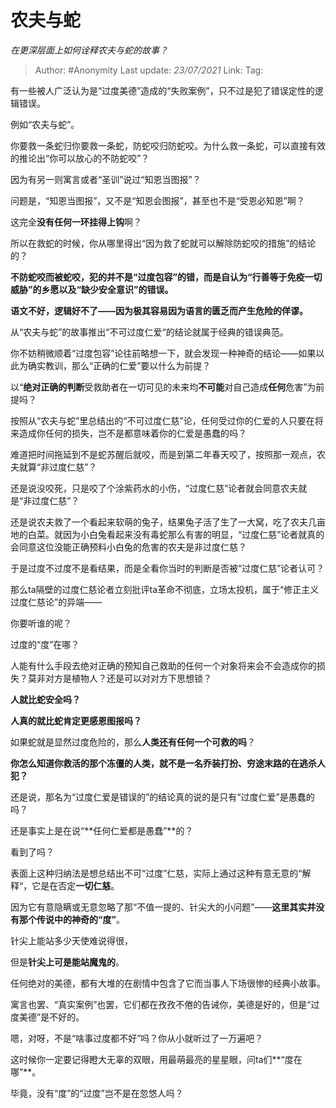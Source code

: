 # 农夫与蛇
*在更深层面上如何诠释农夫与蛇的故事？*

> Author: #Anonymity
> Last update: *23/07/2021* 
> Link:
> Tag:   



有一些被人广泛认为是“过度美德”造成的“失败案例”，只不过是犯了错误定性的逻辑错误。

例如“农夫与蛇”。

你要救一条蛇归你要救一条蛇，防蛇咬归防蛇咬。为什么救一条蛇，可以直接有效的推论出“你可以放心的不防蛇咬”？

因为有另一则寓言或者“圣训”说过“知恩当图报”？

问题是，“知恩当图报”，又不是“知恩会图报”，甚至也不是“受恩必知恩”啊？

这完全**没有任何一环挂得上钩**啊？

所以在救蛇的时候，你从哪里得出“因为救了蛇就可以解除防蛇咬的措施”的结论的？

**不防蛇咬而被蛇咬，犯的并不是“过度包容”的错，而是自认为“行善等于免疫一切威胁”的乡愿以及“缺少安全意识”的错误。**

**语文不好，逻辑好不了——因为极其容易因为语言的匮乏而产生危险的佯谬。**

从“农夫与蛇”的故事推出“不可过度仁爱“的结论就属于经典的错误典范。

你不妨稍微顺着“过度包容”论往前略想一下，就会发现一种神奇的结论——如果以此为确实教训，那么“正确的仁爱”要以什么为前提？

以“**绝对正确的判断**受救助者在一切可见的未来均**不可能**对自己造成**任何**危害”为前提吗？

按照从“农夫与蛇”里总结出的“不可过度仁慈”论，任何受过你的仁爱的人只要在将来造成你任何的损失，岂不是都意味着你的仁爱是愚蠢的吗？

难道把时间拖延到不是蛇苏醒后就咬，而是到第二年春天咬了，按照那一观点，农夫就算“非过度仁慈”？

还是说没咬死，只是咬了个涂紫药水的小伤，“过度仁慈”论者就会同意农夫就是“非过度仁慈”？

还是说农夫救了一个看起来软萌的兔子，结果兔子活了生了一大窝，吃了农夫几亩地的白菜。就因为小白兔看起来没有毒蛇那么有害的明显，“过度仁慈”论者就真的会同意这位没能正确预料小白兔的危害的农夫是非过度仁慈？

于是过度不过度不是看结果，而是全看你当时的判断是否被“过度仁慈”论者认可？

那么ta隔壁的过度仁慈论者立刻批评ta革命不彻底，立场太投机，属于“修正主义过度仁慈论”的异端——

你要听谁的呢？

过度的“度”在哪？

人能有什么手段去绝对正确的预知自己救助的任何一个对象将来会不会造成你的损失？莫非对方是植物人？还是可以对对方下思想锁？

**人就比蛇安全吗？**

**人真的就比蛇肯定更感恩图报吗？**

如果蛇就是显然过度危险的，那么**人类还有任何一个可救的吗**？

**你怎么知道你救活的那个冻僵的人类，就不是一名乔装打扮、穷途末路的在逃杀人犯？**

还是说，那名为“过度仁爱是错误的”的结论真的说的是只有“过度仁爱”是愚蠢的吗？

还是事实上是在说“**任何仁爱都是愚蠢”**的？

看到了吗？

表面上这种归纳法是想总结出不可“过度”仁慈，实际上通过这种有意无意的“解释“，它是在否定**一切仁慈**。

因为它有意隐瞒或无意忽略了那“不值一提的、针尖大的小问题”——**这里其实并没有那个传说中的神奇的“度”**。

针尖上能站多少天使难说得很，

但是**针尖上可是能站魔鬼的**。

  


任何绝对的美德，都有大堆的在剧情中包含了它而当事人下场很惨的经典小故事。

寓言也罢、“真实案例”也罢，它们都在孜孜不倦的告诫你，美德是好的，但是“过度美德”是不好的。

嗯，对呀，不是“啥事过度都不好”吗？你从小就听过了一万遍吧？

这时候你一定要记得瞪大无辜的双眼，用最萌最亮的星星眼，问ta们**“度在哪”**。

毕竟，没有“度”的“过度”岂不是在忽悠人吗？




